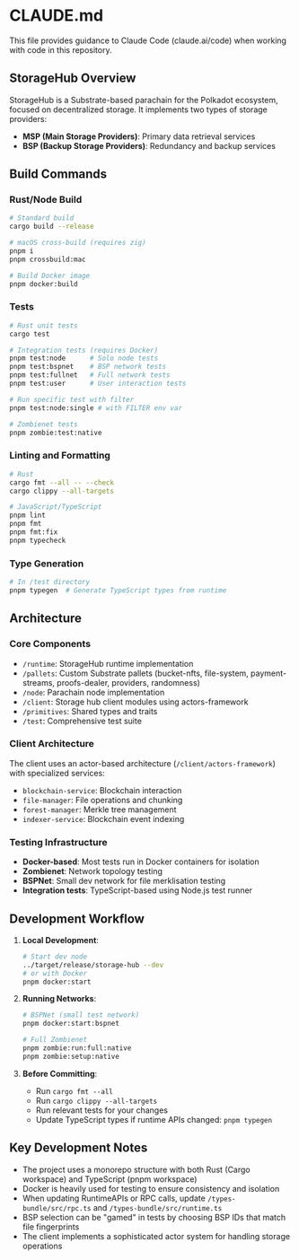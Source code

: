 # CLAUDE.md

This file provides guidance to Claude Code (claude.ai/code) when working with code in this repository.

## StorageHub Overview

StorageHub is a Substrate-based parachain for the Polkadot ecosystem, focused on decentralized storage. It implements two types of storage providers:

- **MSP (Main Storage Providers)**: Primary data retrieval services
- **BSP (Backup Storage Providers)**: Redundancy and backup services

## Build Commands

### Rust/Node Build

```bash
# Standard build
cargo build --release

# macOS cross-build (requires zig)
pnpm i
pnpm crossbuild:mac

# Build Docker image
pnpm docker:build
```

### Tests

```bash
# Rust unit tests
cargo test

# Integration tests (requires Docker)
pnpm test:node      # Solo node tests
pnpm test:bspnet    # BSP network tests
pnpm test:fullnet   # Full network tests
pnpm test:user      # User interaction tests

# Run specific test with filter
pnpm test:node:single # with FILTER env var

# Zombienet tests
pnpm zombie:test:native
```

### Linting and Formatting

```bash
# Rust
cargo fmt --all -- --check
cargo clippy --all-targets

# JavaScript/TypeScript
pnpm lint
pnpm fmt
pnpm fmt:fix
pnpm typecheck
```

### Type Generation

```bash
# In /test directory
pnpm typegen  # Generate TypeScript types from runtime
```

## Architecture

### Core Components

- `/runtime`: StorageHub runtime implementation
- `/pallets`: Custom Substrate pallets (bucket-nfts, file-system, payment-streams, proofs-dealer, providers, randomness)
- `/node`: Parachain node implementation
- `/client`: Storage hub client modules using actors-framework
- `/primitives`: Shared types and traits
- `/test`: Comprehensive test suite

### Client Architecture

The client uses an actor-based architecture (`/client/actors-framework`) with specialized services:

- `blockchain-service`: Blockchain interaction
- `file-manager`: File operations and chunking
- `forest-manager`: Merkle tree management
- `indexer-service`: Blockchain event indexing

### Testing Infrastructure

- **Docker-based**: Most tests run in Docker containers for isolation
- **Zombienet**: Network topology testing
- **BSPNet**: Small dev network for file merklisation testing
- **Integration tests**: TypeScript-based using Node.js test runner

## Development Workflow

1. **Local Development**:

   ```bash
   # Start dev node
   ../target/release/storage-hub --dev
   # or with Docker
   pnpm docker:start
   ```

2. **Running Networks**:

   ```bash
   # BSPNet (small test network)
   pnpm docker:start:bspnet

   # Full Zombienet
   pnpm zombie:run:full:native
   pnpm zombie:setup:native
   ```

3. **Before Committing**:
   - Run `cargo fmt --all`
   - Run `cargo clippy --all-targets`
   - Run relevant tests for your changes
   - Update TypeScript types if runtime APIs changed: `pnpm typegen`

## Key Development Notes

- The project uses a monorepo structure with both Rust (Cargo workspace) and TypeScript (pnpm workspace)
- Docker is heavily used for testing to ensure consistency and isolation
- When updating RuntimeAPIs or RPC calls, update `/types-bundle/src/rpc.ts` and `/types-bundle/src/runtime.ts`
- BSP selection can be "gamed" in tests by choosing BSP IDs that match file fingerprints
- The client implements a sophisticated actor system for handling storage operations
